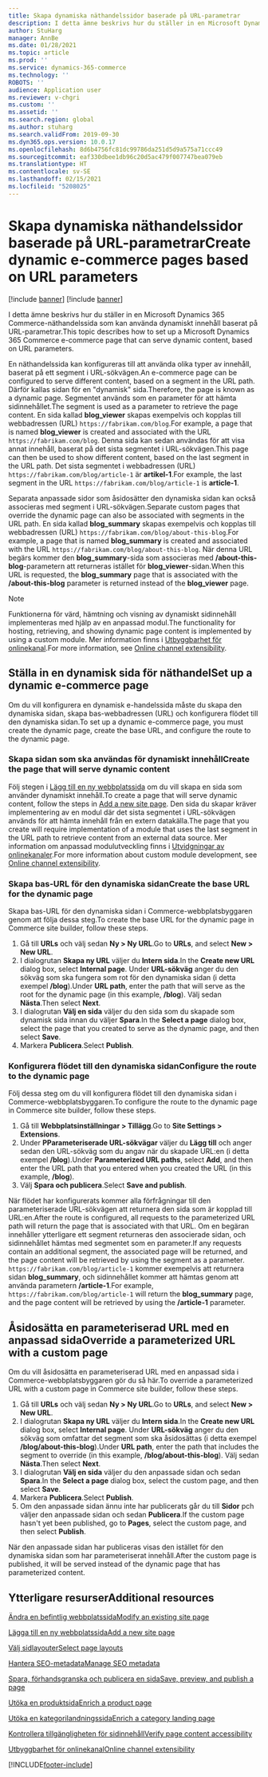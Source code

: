 ```yaml
---
title: Skapa dynamiska näthandelssidor baserade på URL-parametrar
description: I detta ämne beskrivs hur du ställer in en Microsoft Dynamics 365 Commerce-näthandelssida som kan använda dynamiskt innehåll baserat på URL-parametrar.
author: StuHarg
manager: AnnBe
ms.date: 01/28/2021
ms.topic: article
ms.prod: ''
ms.service: dynamics-365-commerce
ms.technology: ''
ROBOTS: ''
audience: Application user
ms.reviewer: v-chgri
ms.custom: ''
ms.assetid: ''
ms.search.region: global
ms.author: stuharg
ms.search.validFrom: 2019-09-30
ms.dyn365.ops.version: 10.0.17
ms.openlocfilehash: 8d6b4756fc81dc99786da251d5d9a575a71ccc49
ms.sourcegitcommit: eaf330dbee1db96c20d5ac479f007747bea079eb
ms.translationtype: HT
ms.contentlocale: sv-SE
ms.lasthandoff: 02/15/2021
ms.locfileid: "5208025"
---
```

# <a name="create-dynamic-e-commerce-pages-based-on-url-parameters"></a><span data-ttu-id="d2e20-103">Skapa dynamiska näthandelssidor baserade på URL-parametrar</span><span class="sxs-lookup"><span data-stu-id="d2e20-103">Create dynamic e-commerce pages based on URL parameters</span></span>

[!include [banner](includes/banner.md)]
[!include [banner](includes/preview-banner.md)]

<span data-ttu-id="d2e20-104">I detta ämne beskrivs hur du ställer in en Microsoft Dynamics 365 Commerce-näthandelssida som kan använda dynamiskt innehåll baserat på URL-parametrar.</span><span class="sxs-lookup"><span data-stu-id="d2e20-104">This topic describes how to set up a Microsoft Dynamics 365 Commerce e-commerce page that can serve dynamic content, based on URL parameters.</span></span>

<span data-ttu-id="d2e20-105">En näthandelssida kan konfigureras till att använda olika typer av innehåll, baserat på ett segment i URL-sökvägen.</span><span class="sxs-lookup"><span data-stu-id="d2e20-105">An e-commerce page can be configured to serve different content, based on a segment in the URL path.</span></span> <span data-ttu-id="d2e20-106">Därför kallas sidan för en "dynamisk" sida.</span><span class="sxs-lookup"><span data-stu-id="d2e20-106">Therefore, the page is known as a dynamic page.</span></span> <span data-ttu-id="d2e20-107">Segmentet används som en parameter för att hämta sidinnehållet.</span><span class="sxs-lookup"><span data-stu-id="d2e20-107">The segment is used as a parameter to retrieve the page content.</span></span> <span data-ttu-id="d2e20-108">En sida kallad **blog\_viewer** skapas exempelvis och kopplas till webbadressen (URL) `https://fabrikam.com/blog`.</span><span class="sxs-lookup"><span data-stu-id="d2e20-108">For example, a page that is named **blog\_viewer** is created and associated with the URL `https://fabrikam.com/blog`.</span></span> <span data-ttu-id="d2e20-109">Denna sida kan sedan användas för att visa annat innehåll, baserat på det sista segmentet i URL-sökvägen.</span><span class="sxs-lookup"><span data-stu-id="d2e20-109">This page can then be used to show different content, based on the last segment in the URL path.</span></span> <span data-ttu-id="d2e20-110">Det sista segmentet i webbadressen (URL) `https://fabrikam.com/blog/article-1` är **artikel-1**.</span><span class="sxs-lookup"><span data-stu-id="d2e20-110">For example, the last segment in the URL `https://fabrikam.com/blog/article-1` is **article-1**.</span></span>

<span data-ttu-id="d2e20-111">Separata anpassade sidor som åsidosätter den dynamiska sidan kan också associeras med segment i URL-sökvägen.</span><span class="sxs-lookup"><span data-stu-id="d2e20-111">Separate custom pages that override the dynamic page can also be associated with segments in the URL path.</span></span> <span data-ttu-id="d2e20-112">En sida kallad **blog\_summary** skapas exempelvis och kopplas till webbadressen (URL) `https://fabrikam.com/blog/about-this-blog`.</span><span class="sxs-lookup"><span data-stu-id="d2e20-112">For example, a page that is named **blog\_summary** is created and associated with the URL `https://fabrikam.com/blog/about-this-blog`.</span></span> <span data-ttu-id="d2e20-113">När denna URL begärs kommer den **blog\_summary**-sida som associeras med **/about-this-blog**-parametern att returneras istället för **blog\_viewer**-sidan.</span><span class="sxs-lookup"><span data-stu-id="d2e20-113">When this URL is requested, the **blog\_summary** page that is associated with the **/about-this-blog** parameter is returned instead of the **blog\_viewer** page.</span></span>

> [!NOTE]
> <span data-ttu-id="d2e20-114">Funktionerna för värd, hämtning och visning av dynamiskt sidinnehåll implementeras med hjälp av en anpassad modul.</span><span class="sxs-lookup"><span data-stu-id="d2e20-114">The functionality for hosting, retrieving, and showing dynamic page content is implemented by using a custom module.</span></span> <span data-ttu-id="d2e20-115">Mer information finns i [Utbyggbarhet för onlinekanal](e-commerce-extensibility/overview.md).</span><span class="sxs-lookup"><span data-stu-id="d2e20-115">For more information, see [Online channel extensibility](e-commerce-extensibility/overview.md).</span></span>

## <a name="set-up-a-dynamic-e-commerce-page"></a><span data-ttu-id="d2e20-116">Ställa in en dynamisk sida för näthandel</span><span class="sxs-lookup"><span data-stu-id="d2e20-116">Set up a dynamic e-commerce page</span></span>

<span data-ttu-id="d2e20-117">Om du vill konfigurera en dynamisk e-handelssida måste du skapa den dynamiska sidan, skapa bas-webbadressen (URL) och konfigurera flödet till den dynamiska sidan.</span><span class="sxs-lookup"><span data-stu-id="d2e20-117">To set up a dynamic e-commerce page, you must create the dynamic page, create the base URL, and configure the route to the dynamic page.</span></span>

### <a name="create-the-page-that-will-serve-dynamic-content"></a><span data-ttu-id="d2e20-118">Skapa sidan som ska användas för dynamiskt innehåll</span><span class="sxs-lookup"><span data-stu-id="d2e20-118">Create the page that will serve dynamic content</span></span>

<span data-ttu-id="d2e20-119">Följ stegen i [Lägg till en ny webbplatssida](add-new-page.md) om du vill skapa en sida som använder dynamiskt innehåll.</span><span class="sxs-lookup"><span data-stu-id="d2e20-119">To create a page that will serve dynamic content, follow the steps in [Add a new site page](add-new-page.md).</span></span> <span data-ttu-id="d2e20-120">Den sida du skapar kräver implementering av en modul där det sista segmentet i URL-sökvägen används för att hämta innehåll från en extern datakälla.</span><span class="sxs-lookup"><span data-stu-id="d2e20-120">The page that you create will require implementation of a module that uses the last segment in the URL path to retrieve content from an external data source.</span></span> <span data-ttu-id="d2e20-121">Mer information om anpassad modulutveckling finns i [Utvidgningar av onlinekanaler](e-commerce-extensibility/overview.md).</span><span class="sxs-lookup"><span data-stu-id="d2e20-121">For more information about custom module development, see [Online channel extensibility](e-commerce-extensibility/overview.md).</span></span>

### <a name="create-the-base-url-for-the-dynamic-page"></a><span data-ttu-id="d2e20-122">Skapa bas-URL för den dynamiska sidan</span><span class="sxs-lookup"><span data-stu-id="d2e20-122">Create the base URL for the dynamic page</span></span>

<span data-ttu-id="d2e20-123">Skapa bas-URL för den dynamiska sidan i Commerce-webbplatsbyggaren genom att följa dessa steg.</span><span class="sxs-lookup"><span data-stu-id="d2e20-123">To create the base URL for the dynamic page in Commerce site builder, follow these steps.</span></span>

1. <span data-ttu-id="d2e20-124">Gå till **URLs** och välj sedan **Ny \> Ny URL**.</span><span class="sxs-lookup"><span data-stu-id="d2e20-124">Go to **URLs**, and select **New \> New URL**.</span></span>
1. <span data-ttu-id="d2e20-125">I dialogrutan **Skapa ny URL** väljer du **Intern sida**.</span><span class="sxs-lookup"><span data-stu-id="d2e20-125">In the **Create new URL** dialog box, select **Internal page**.</span></span> <span data-ttu-id="d2e20-126">Under **URL-sökväg** anger du den sökväg som ska fungera som rot för den dynamiska sidan (i detta exempel **/blog**).</span><span class="sxs-lookup"><span data-stu-id="d2e20-126">Under **URL path**, enter the path that will serve as the root for the dynamic page (in this example, **/blog**).</span></span> <span data-ttu-id="d2e20-127">Välj sedan **Nästa**.</span><span class="sxs-lookup"><span data-stu-id="d2e20-127">Then select **Next**.</span></span>
1. <span data-ttu-id="d2e20-128">I dialogrutan **Välj en sida** väljer du den sida som du skapade som dynamisk sida innan du väljer **Spara**.</span><span class="sxs-lookup"><span data-stu-id="d2e20-128">In the **Select a page** dialog box, select the page that you created to serve as the dynamic page, and then select **Save**.</span></span>
1. <span data-ttu-id="d2e20-129">Markera **Publicera**.</span><span class="sxs-lookup"><span data-stu-id="d2e20-129">Select **Publish**.</span></span>

### <a name="configure-the-route-to-the-dynamic-page"></a><span data-ttu-id="d2e20-130">Konfigurera flödet till den dynamiska sidan</span><span class="sxs-lookup"><span data-stu-id="d2e20-130">Configure the route to the dynamic page</span></span>

<span data-ttu-id="d2e20-131">Följ dessa steg om du vill konfigurera flödet till den dynamiska sidan i Commerce-webbplatsbyggaren.</span><span class="sxs-lookup"><span data-stu-id="d2e20-131">To configure the route to the dynamic page in Commerce site builder, follow these steps.</span></span>

1. <span data-ttu-id="d2e20-132">Gå till **Webbplatsinställningar \> Tillägg**.</span><span class="sxs-lookup"><span data-stu-id="d2e20-132">Go to **Site Settings \> Extensions**.</span></span>
1. <span data-ttu-id="d2e20-133">Under **PParameteriserade URL-sökvägar** väljer du **Lägg till** och anger sedan den URL-sökväg som du angav när du skapade URL:en (i detta exempel **/blog**).</span><span class="sxs-lookup"><span data-stu-id="d2e20-133">Under **Parameterized URL paths**, select **Add**, and then enter the URL path that you entered when you created the URL (in this example, **/blog**).</span></span>
1. <span data-ttu-id="d2e20-134">Välj **Spara och publicera**.</span><span class="sxs-lookup"><span data-stu-id="d2e20-134">Select **Save and publish**.</span></span>

<span data-ttu-id="d2e20-135">När flödet har konfigurerats kommer alla förfrågningar till den parameteriserade URL-sökvägen att returnera den sida som är kopplad till URL:en.</span><span class="sxs-lookup"><span data-stu-id="d2e20-135">After the route is configured, all requests to the parameterized URL path will return the page that is associated with that URL.</span></span> <span data-ttu-id="d2e20-136">Om en begäran innehåller ytterligare ett segment returneras den associerade sidan, och sidinnehållet hämtas med segmentet som en parameter.</span><span class="sxs-lookup"><span data-stu-id="d2e20-136">If any requests contain an additional segment, the associated page will be returned, and the page content will be retrieved by using the segment as a parameter.</span></span> <span data-ttu-id="d2e20-137">`https://fabrikam.com/blog/article-1` kommer exempelvis att returnera sidan **blog\_summary**, och sidinnehållet kommer att hämtas genom att använda parametern **/article-1**.</span><span class="sxs-lookup"><span data-stu-id="d2e20-137">For example, `https://fabrikam.com/blog/article-1` will return the **blog\_summary** page, and the page content will be retrieved by using the **/article-1** parameter.</span></span>

## <a name="override-a-parameterized-url-with-a-custom-page"></a><span data-ttu-id="d2e20-138">Åsidosätta en parameteriserad URL med en anpassad sida</span><span class="sxs-lookup"><span data-stu-id="d2e20-138">Override a parameterized URL with a custom page</span></span>

<span data-ttu-id="d2e20-139">Om du vill åsidosätta en parameteriserad URL med en anpassad sida i Commerce-webbplatsbyggaren gör du så här.</span><span class="sxs-lookup"><span data-stu-id="d2e20-139">To override a parameterized URL with a custom page in Commerce site builder, follow these steps.</span></span>

1. <span data-ttu-id="d2e20-140">Gå till **URLs** och välj sedan **Ny \> Ny URL**.</span><span class="sxs-lookup"><span data-stu-id="d2e20-140">Go to **URLs**, and select **New \> New URL**.</span></span>
1. <span data-ttu-id="d2e20-141">I dialogrutan **Skapa ny URL** väljer du **Intern sida**.</span><span class="sxs-lookup"><span data-stu-id="d2e20-141">In the **Create new URL** dialog box, select **Internal page**.</span></span> <span data-ttu-id="d2e20-142">Under **URL-sökväg** anger du den sökväg som omfattar det segment som ska åsidosättas (i detta exempel **/blog/about-this-blog**).</span><span class="sxs-lookup"><span data-stu-id="d2e20-142">Under **URL path**, enter the path that includes the segment to override (in this example, **/blog/about-this-blog**).</span></span> <span data-ttu-id="d2e20-143">Välj sedan **Nästa**.</span><span class="sxs-lookup"><span data-stu-id="d2e20-143">Then select **Next**.</span></span>
1. <span data-ttu-id="d2e20-144">I dialogrutan **Välj en sida** väljer du den anpassade sidan och sedan **Spara**.</span><span class="sxs-lookup"><span data-stu-id="d2e20-144">In the **Select a page** dialog box, select the custom page, and then select **Save**.</span></span>
1. <span data-ttu-id="d2e20-145">Markera **Publicera**.</span><span class="sxs-lookup"><span data-stu-id="d2e20-145">Select **Publish**.</span></span>
1. <span data-ttu-id="d2e20-146">Om den anpassade sidan ännu inte har publicerats går du till **Sidor** pch väljer den anpassade sidan och sedan **Publicera**.</span><span class="sxs-lookup"><span data-stu-id="d2e20-146">If the custom page hasn't yet been published, go to **Pages**, select the custom page, and then select **Publish**.</span></span>

<span data-ttu-id="d2e20-147">När den anpassade sidan har publiceras visas den istället för den dynamiska sidan som har parameteriserat innehåll.</span><span class="sxs-lookup"><span data-stu-id="d2e20-147">After the custom page is published, it will be served instead of the dynamic page that has parameterized content.</span></span>

## <a name="additional-resources"></a><span data-ttu-id="d2e20-148">Ytterligare resurser</span><span class="sxs-lookup"><span data-stu-id="d2e20-148">Additional resources</span></span>

[<span data-ttu-id="d2e20-149">Ändra en befintlig webbplatssida</span><span class="sxs-lookup"><span data-stu-id="d2e20-149">Modify an existing site page</span></span>](modify-existing-page.md)

[<span data-ttu-id="d2e20-150">Lägga till en ny webbplatssida</span><span class="sxs-lookup"><span data-stu-id="d2e20-150">Add a new site page</span></span>](add-new-page.md)

[<span data-ttu-id="d2e20-151">Välj sidlayouter</span><span class="sxs-lookup"><span data-stu-id="d2e20-151">Select page layouts</span></span>](select-page-layouts.md)

[<span data-ttu-id="d2e20-152">Hantera SEO-metadata</span><span class="sxs-lookup"><span data-stu-id="d2e20-152">Manage SEO metadata</span></span>](manage-seo-metadata.md)

[<span data-ttu-id="d2e20-153">Spara, förhandsgranska och publicera en sida</span><span class="sxs-lookup"><span data-stu-id="d2e20-153">Save, preview, and publish a page</span></span>](save-preview-publish-page.md)

[<span data-ttu-id="d2e20-154">Utöka en produktsida</span><span class="sxs-lookup"><span data-stu-id="d2e20-154">Enrich a product page</span></span>](enrich-product-page.md)

[<span data-ttu-id="d2e20-155">Utöka en kategorilandningssida</span><span class="sxs-lookup"><span data-stu-id="d2e20-155">Enrich a category landing page</span></span>](enrich-category-page.md)

[<span data-ttu-id="d2e20-156">Kontrollera tillgängligheten för sidinnehåll</span><span class="sxs-lookup"><span data-stu-id="d2e20-156">Verify page content accessibility</span></span>](verify-accessibility.md)

[<span data-ttu-id="d2e20-157">Utbyggbarhet för onlinekanal</span><span class="sxs-lookup"><span data-stu-id="d2e20-157">Online channel extensibility</span></span>](e-commerce-extensibility/overview.md)


[!INCLUDE[footer-include](../includes/footer-banner.md)]